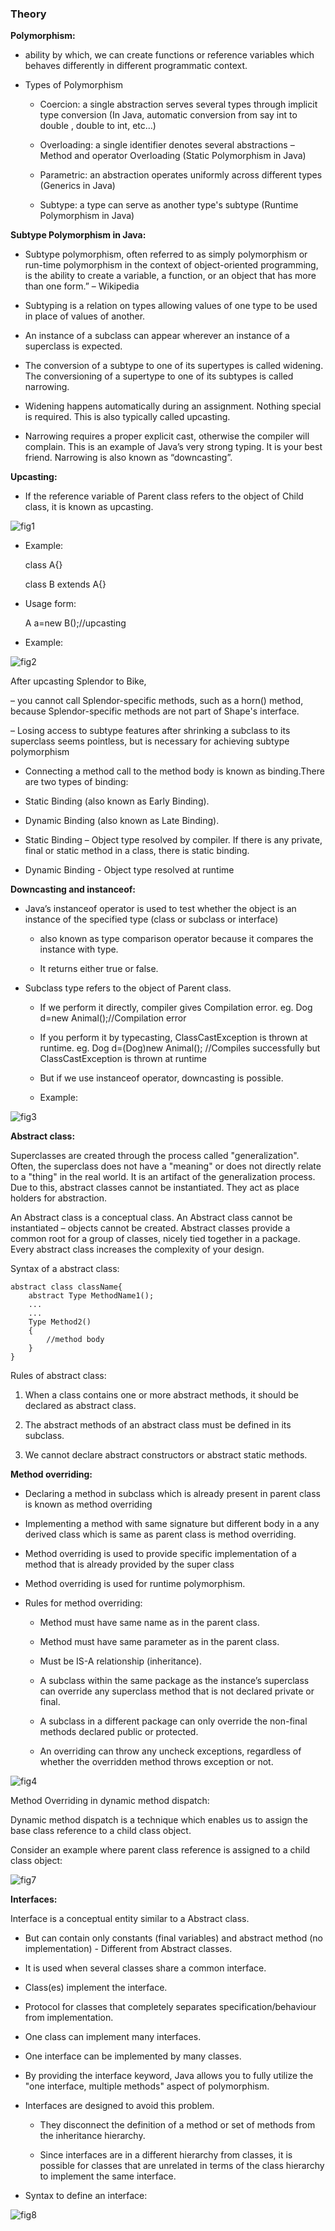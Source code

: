 ### Theory

**Polymorphism:**

-  ability by which, we can create functions or reference variables which behaves differently in different programmatic context.

-  Types of Polymorphism

    - Coercion: a single abstraction serves several types through implicit type conversion (In Java, automatic conversion from say int to double , double to int, etc…)

    - Overloading: a single identifier denotes several abstractions –Method and operator Overloading (Static Polymorphism in Java)

    - Parametric: an abstraction operates uniformly across different types (Generics in Java)

    -   Subtype: a type can serve as another type's subtype (Runtime Polymorphism in Java)

**Subtype Polymorphism in Java:**

-  Subtype polymorphism, often referred to as simply polymorphism or run-time polymorphism in the context of object-oriented programming, is the ability to create a variable, a function, or an object that has more than one form.” – Wikipedia

-  Subtyping is a relation on types allowing values of one type to be used in place of values of another.

-  An instance of a subclass can appear wherever an instance of a superclass is expected.

-  The conversion of a subtype to one of its supertypes is called widening. The conversioning of a supertype to one of its subtypes is called narrowing.

- Widening happens automatically during an assignment. Nothing special is required. This is also typically called upcasting.

-  Narrowing requires a proper explicit cast, otherwise the compiler will complain. This is an example of Java’s very strong typing. It is your best friend. Narrowing is also known as “downcasting”.

**Upcasting:**

-  If the reference variable of Parent class refers to the object of Child class, it is known as upcasting.

![fig1](images\fig1.jpg)

- Example:

    class A{}
    
    class B extends A{}

- Usage form:

    A a=new B();//upcasting

- Example:

![fig2](images\fig2.jpg)

After upcasting Splendor to Bike,

– you cannot call Splendor-specific methods, such as a horn() method, because Splendor-specific methods are not part of Shape's interface.

– Losing access to subtype features after shrinking a subclass to its superclass seems pointless, but is necessary for achieving subtype polymorphism

- Connecting a method call to the method body is known as binding.There are two types of binding:

-  Static Binding (also known as Early Binding).

-  Dynamic Binding (also known as Late Binding).

-  Static Binding – Object type resolved by compiler. If there is any private, final or static method in a class, there is static binding.

-  Dynamic Binding - Object type resolved at runtime

**Downcasting and instanceof:**

-  Java’s instanceof operator is used to test whether the object is an instance of the specified type (class or subclass or interface)

    -  also known as type comparison operator because it compares the instance with type.

    - It returns either true or false.

- Subclass type refers to the object of Parent class.

    - If we perform it directly, compiler gives Compilation error.
    eg. Dog d=new Animal();//Compilation error

    - If you perform it by typecasting, ClassCastException is thrown at runtime. eg. Dog d=(Dog)new Animal();
    //Compiles successfully but ClassCastException is thrown at runtime

    -  But if we use instanceof operator, downcasting is possible.
    -  Example:

![fig3](images\fig3.jpg)

**Abstract class:**

Superclasses are created through the process called "generalization". Often, the superclass does not have a "meaning" or does not directly relate to a "thing" in the real world. It is an artifact of the generalization process. Due to this, abstract classes cannot be instantiated. They act as place holders for abstraction.

An Abstract class is a conceptual class. An Abstract class cannot be instantiated – objects cannot be created. Abstract classes provide a common root for a group of classes, nicely tied together in a package. Every abstract class increases the complexity of your design.

Syntax of a abstract class:

```
abstract class className{
    abstract Type MethodName1();
    ...
    ...
    Type Method2()
    {
        //method body
    }
}
```
Rules of abstract class:

1. When a class contains one or more abstract methods, it should be declared as abstract class.

2. The abstract methods of an abstract class must be defined in its subclass.

3. We cannot declare abstract constructors or abstract static methods.


**Method overriding:**

-  Declaring a method in subclass which is already present in parent class is known as method overriding

-  Implementing a method with same signature but different body in a any derived class which is same as parent class is method overriding.

-  Method overriding is used to provide specific implementation of a method that is already provided by the super class

-  Method overriding is used for runtime polymorphism.

-  Rules for method overriding:

    -  Method must have same name as in the parent class.

    -  Method must have same parameter as in the parent class.

    -  Must be IS-A relationship (inheritance).

    - A subclass within the same package as the instance’s superclass can override any superclass method that is not declared private or final.

    - A subclass in a different package can only override the non-final methods declared public or protected.

    -  An overriding can throw any uncheck exceptions, regardless of whether the overridden method throws exception or not.

![fig4](images\fig4.jpg)

 
Method Overriding in dynamic method dispatch:

Dynamic method dispatch is a technique which enables us to assign the base class reference to a child class object.

Consider an example where parent class reference is assigned to a child class object:



![fig7](images\fig7.jpg)

**Interfaces:**

Interface is a conceptual entity similar to a Abstract class.

- But can contain only constants (final variables) and abstract method (no implementation) - Different from Abstract classes.

-  It is used when several classes share a common interface.

-  Class(es) implement the interface.

-  Protocol for classes that completely separates specification/behaviour from implementation.

-  One class can implement many interfaces.

-  One interface can be implemented by many classes.

-  By providing the interface keyword, Java allows you to fully utilize the "one interface, multiple methods" aspect of polymorphism.

-  Interfaces are designed to avoid this problem.

    -  They disconnect the definition of a method or set of methods from the
     inheritance hierarchy.

    -  Since interfaces are in a different hierarchy from classes, it is
     possible for classes that are unrelated in
      terms of the class hierarchy to implement the same interface.

-  Syntax to define an interface:

![fig8](images\fig8.jpg)




